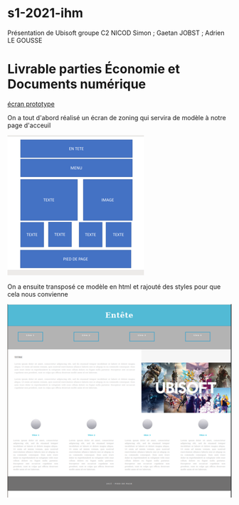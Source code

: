 # s1-2021-ihm

Présentation de Ubisoft
groupe C2
NICOD Simon ; Gaetan JOBST ; Adrien LE GOUSSE


# Livrable parties Économie et Documents numérique
[écran prototype](doc/C2_NICOD/JOBST/LEGOUSSE.pdf)



On a tout d'abord réalisé un écran de zoning qui servira de modèle à notre page d'acceuil

![écran de zoning](doc/zoning.png)

On a ensuite transposé ce modèle en html et rajouté des styles pour que cela nous convienne

![écran prototype](doc/proto.png)
